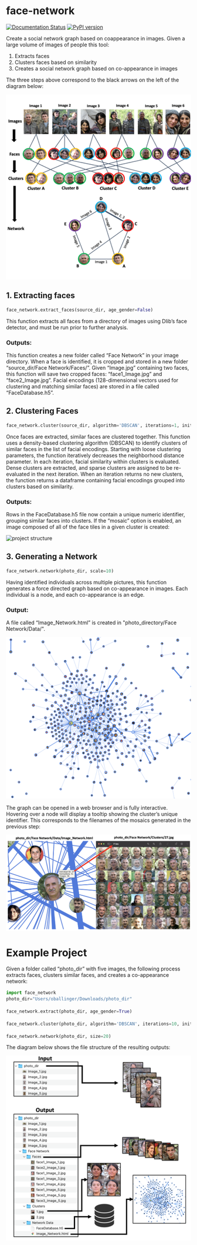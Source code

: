 # face-network

[![Documentation Status](https://readthedocs.org/projects/face-network/badge/?version=latest)](https://face-network.readthedocs.io/en/latest/?badge=latest)
[![PyPI version](https://badge.fury.io/py/face-network.svg)](https://badge.fury.io/py/face-network)

Create a social network graph based on coappearance in images. Given a large volume of images of people this tool:

1. Extracts faces 
2. Clusters faces based on similarity 
3. Creates a social network graph based on co-appearance in images 

The three steps above correspond to the black arrows on the left of the diagram below: 

![project structure](https://github.com/oballinger/face-network/blob/main/docs/images/image3.png)

## 1. Extracting faces 

```python
face_network.extract_faces(source_dir, age_gender=False)
```

This function extracts all faces from a directory of images using Dlib’s face detector, and must be run prior to further analysis.

### Outputs: 

This function creates a new folder called “Face Network” in your image directory. When a face is identified, it is cropped and stored in a new folder “source_dir/Face Network/Faces/”. Given “Image.jpg” containing two faces, this function will save two cropped faces: “face1_Image.jpg” and “face2_Image.jpg”. Facial encodings (128-dimensional vectors used for clustering and matching similar faces) are stored in a file called “FaceDatabase.h5”. 


## 2. Clustering Faces 

```python
face_network.cluster(source_dir, algorithm='DBSCAN', iterations=1, initial_eps=0.45, max_distance=45)
```

Once faces are extracted, similar faces are clustered together. This function uses a density-based clustering algorithm (DBSCAN) to identify clusters of similar faces in the list of facial encodings. Starting with loose clustering parameters, the function iteratively decreases the neighborhood distance parameter. In each iteration, facial similarity within clusters is evaluated. Dense clusters are extracted, and sparse clusters are assigned to be re-evaluated in the next iteration. When an iteration returns no new clusters, the function returns a dataframe containing facial encodings grouped into clusters based on similarity.

### Outputs:

Rows in the FaceDatabase.h5 file now contain a unique numeric identifier, grouping similar faces into clusters. If the “mosaic” option is enabled, an image composed of all of the face tiles in a given cluster is created:

![project structure](https://github.com/oballinger/face-network/blob/main/docs/images/image6.png)


## 3. Generating a Network

```python
face_network.network(photo_dir, scale=10)
```

Having identified individuals across multiple pictures, this function generates a force directed graph based on co-appearance in images. Each individual is a node, and each co-appearance is an edge. 

### Output:

A file called “Image_Network.html” is created in "photo_directory/Face Network/Data/".

![project structure](https://github.com/oballinger/face-network/blob/main/docs/images/image5.png)

The graph can be opened in a web browser and is fully interactive. Hovering over a node will display a tooltip showing the cluster’s unique identifier. This corresponds to the filenames of the mosaics generated in the previous step:

![project structure](https://github.com/oballinger/face-network/blob/main/docs/images/image1.png)

# Example Project

Given a folder called “photo_dir” with five images, the following process extracts faces, clusters similar faces, and creates a co-appearance network:

```python
import face_network
photo_dir="Users/oballinger/Downloads/photo_dir"

face_network.extract(photo_dir, age_gender=True)

face_network.cluster(photo_dir, algorithm='DBSCAN', iterations=10, initial_eps=0.44, max_distance=40)

face_network.network(photo_dir, size=20)
```

The diagram below shows the file structure of the resulting outputs:

![outputs](https://github.com/oballinger/face-network/blob/main/docs/images/image4.png)

